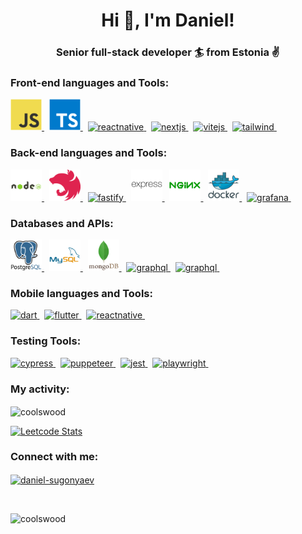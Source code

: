 <h1 align="center">Hi 👋, I'm Daniel!</h1>
<h3 align="center">Senior full-stack developer 🏄 from Estonia ✌️</h3>

<h3  align="left">Front-end languages and Tools:</h3>
<p align="left">
<a href="https://developer.mozilla.org/en-US/docs/Web/JavaScript"> <img src="https://raw.githubusercontent.com/devicons/devicon/master/icons/javascript/javascript-original.svg" alt="javascript" width="50" height="50" /> </a> &nbsp;
<a href="https://www.typescriptlang.org/"> <img src="https://raw.githubusercontent.com/devicons/devicon/master/icons/typescript/typescript-original.svg" alt="typescript" width="50" height="50" /> </a> &nbsp;
<a href="https://reactjs.org/"> <img src="https://reactnative.dev/img/header_logo.svg" alt="reactnative" width="50" height="50" /> </a> &nbsp;
<a href="https://nextjs.org/"> <img src="https://cdn.worldvectorlogo.com/logos/nextjs-2.svg" alt="nextjs" width="50" height="50" /> </a> &nbsp;
<a href="https://vitejs.dev"> <img src="https://vitejs.dev/logo.svg" alt="vitejs" width="50" height="50" /> </a> &nbsp;
<a href="https://tailwindcss.com/"> <img src="https://www.vectorlogo.zone/logos/tailwindcss/tailwindcss-icon.svg" alt="tailwind" width="50" height="50" /> </a> &nbsp;
</p>

<h3 align="left">Back-end languages and Tools:</h3>

<p align="left">
<a href="https://nodejs.org"> <img src="https://raw.githubusercontent.com/devicons/devicon/master/icons/nodejs/nodejs-original-wordmark.svg" alt="nodejs" width="50" height="50" /> </a> &nbsp;
<a href="https://nestjs.com/"> <img src="https://raw.githubusercontent.com/devicons/devicon/master/icons/nestjs/nestjs-plain.svg" alt="nestjs" width="50" height="50" /> </a> &nbsp;
<a href="https://www.fastify.io"> <img src="https://www.freedownloadlogo.com/logos/f/fastify.svg" alt="fastify" width="50"  height="50" /> </a> &nbsp;
<a href="https://expressjs.com"> <img src="https://raw.githubusercontent.com/devicons/devicon/master/icons/express/express-original-wordmark.svg" alt="express" width="50" height="50" /> </a> &nbsp;
<a href="https://www.nginx.com"> <img src="https://raw.githubusercontent.com/devicons/devicon/master/icons/nginx/nginx-original.svg" alt="nginx" width="50" height="50" /> </a> &nbsp;
<a href="https://www.docker.com/"> <img src="https://raw.githubusercontent.com/devicons/devicon/master/icons/docker/docker-original-wordmark.svg" alt="docker" width="50" height="50" /> </a> &nbsp;
<a href="https://grafana.com"> <img src="https://www.vectorlogo.zone/logos/grafana/grafana-icon.svg" alt="grafana" width="50" height="50" /> </a> &nbsp;
</p>

<h3  align="left">Databases and APIs:</h3>

<p align="left">
<a href="https://www.postgresql.org"> <img src="https://raw.githubusercontent.com/devicons/devicon/master/icons/postgresql/postgresql-original-wordmark.svg" alt="postgresql" width="50" height="50" /> </a> &nbsp;
<a href="https://www.mysql.com/"> <img src="https://raw.githubusercontent.com/devicons/devicon/master/icons/mysql/mysql-original-wordmark.svg" alt="mysql" width="50" height="50" /> </a> &nbsp;
<a href="https://www.mongodb.com/"> <img src="https://raw.githubusercontent.com/devicons/devicon/master/icons/mongodb/mongodb-original-wordmark.svg" alt="mongodb" width="50" height="50" /> </a> &nbsp;
<a href="https://graphql.org"> <img src="https://www.vectorlogo.zone/logos/graphql/graphql-icon.svg" alt="graphql" width="50" height="50" /> </a> &nbsp;
<a href="https://github.com/trpc/trpc"> <img src="https://pbs.twimg.com/profile_images/1562943276142960640/8Fo_MxSb_400x400.jpg" alt="graphql" width="50" height="50" /> </a> &nbsp;
</p>

<h3  align="left">Mobile languages and Tools:</h3>
<p align="left">
<a href="https://dart.dev"> <img src="https://www.vectorlogo.zone/logos/dartlang/dartlang-icon.svg" alt="dart" width="50" height="50" /> </a> &nbsp;
<a href="https://flutter.dev"> <img src="https://www.vectorlogo.zone/logos/flutterio/flutterio-icon.svg" alt="flutter" width="50" height="50" /> </a> &nbsp;
<a href="https://reactnative.dev/"> <img src="https://reactnative.dev/img/header_logo.svg" alt="reactnative" width="50" height="50" /> </a> &nbsp;
</p>

<h3  align="left">Testing Tools:</h3>

<p align="left">
<a href="https://www.cypress.io"> <img src="https://raw.githubusercontent.com/simple-icons/simple-icons/6e46ec1fc23b60c8fd0d2f2ff46db82e16dbd75f/icons/cypress.svg" alt="cypress" width="50" height="50" /> </a> &nbsp;
<a href="https://github.com/puppeteer/puppeteer"> <img src="https://www.vectorlogo.zone/logos/pptrdev/pptrdev-official.svg" alt="puppeteer" width="50" height="50" /> </a> &nbsp;
<a href="https://jestjs.io"> <img src="https://www.vectorlogo.zone/logos/jestjsio/jestjsio-icon.svg" alt="jest" width="50" height="50" /> </a> &nbsp;
<a href="https://playwright.dev/"> <img src="https://playwright.dev/img/playwright-logo.svg" alt="playwright" width="50" height="50" /> </a> &nbsp;
</p>

<h3  align="left">My activity:</h3>

<p><img width="500px" align="center" src="https://github-readme-streak-stats.herokuapp.com/?user=coolswood&" alt="coolswood" /></p>

[![Leetcode Stats](https://leetcard.jacoblin.cool/coolswood?theme=light)](https://leetcode.com/coolswood)

<h3  align="left">Connect with me:</h3>
<p align="left">
<a href="https://linkedin.com/in/daniel-sugonyaev" target="blank"><img align="center" src="https://raw.githubusercontent.com/rahuldkjain/github-profile-readme-generator/master/src/images/icons/Social/linked-in-alt.svg" alt="daniel-sugonyaev" height="30" width="50" /></a>
</p>
<br />
<p align="left"> <img src="https://komarev.com/ghpvc/?username=coolswood&label=Profile%20views&color=0e75b6&style=flat" alt="coolswood" /> </p>
